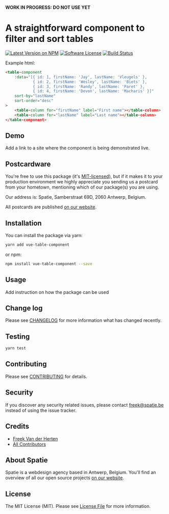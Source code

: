 **WORK IN PROGRESS: DO NOT USE YET**

# A straightforward component to filter and sort tables

[![Latest Version on NPM](https://img.shields.io/npm/v/vue-table-component.svg?style=flat-square)](https://npmjs.com/package/vue-table-component)
[![Software License](https://img.shields.io/badge/license-MIT-brightgreen.svg?style=flat-square)](LICENSE.md)
[![Build Status](https://img.shields.io/travis/spatie/vue-table-component/master.svg?style=flat-square)](https://travis-ci.org/spatie/vue-table-component)

Example html:

```html
<table-component
    :data="[{ id: 1, firstName: 'Jay', lastName: 'Vleugels' },
            { id: 2, firstName: 'Wesley', lastName: 'Biets' },
            { id: 3, firstName: 'Randy', lastName: 'Paret' },
            { id: 4, firstName: 'Devon', lastName: 'Macharis' }]"
    sort-by="lastName"
    sort-order="desc"
>
    <table-column for="firstName" label="First name"></table-column>
    <table-column for="lastName" label="Last name"></table-column>
</table-component>
```

## Demo

Add a link to a site where the component is being demonstrated live.

## Postcardware

You're free to use this package (it's [MIT-licensed](LICENSE.md)), but if it makes it to your production environment we highly appreciate you sending us a postcard from your hometown, mentioning which of our package(s) you are using.

Our address is: Spatie, Samberstraat 69D, 2060 Antwerp, Belgium.

All postcards are published [on our website](https://spatie.be/opensource/postcards).

## Installation

You can install the package via yarn:

```bash
yarn add vue-table-component
```

or npm:

```bash
npm install vue-table-component --save
```

## Usage

Add instruction on how the package can be used

## Change log

Please see [CHANGELOG](CHANGELOG.md) for more information what has changed recently.

## Testing

```bash
yarn test
```

## Contributing

Please see [CONTRIBUTING](CONTRIBUTING.md) for details.

## Security

If you discover any security related issues, please contact freek@spatie.be instead of using the issue tracker.

## Credits

- [Freek Van der Herten](https://github.com/freekmurze)
- [All Contributors](../../contributors)

## About Spatie
Spatie is a webdesign agency based in Antwerp, Belgium. You'll find an overview of all our open source projects [on our website](https://spatie.be/opensource).

## License

The MIT License (MIT). Please see [License File](LICENSE.md) for more information.
